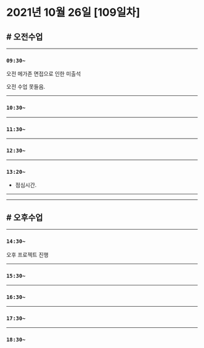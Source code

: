 # 2021년 10월 26일 [109일차]

## # 오전수업
----
### `09:30~`


오전 메가존 면접으로 인한 미출석     

오전 수업 못들음.   



----
### `10:30~`








----
### `11:30~`








----
### `12:30~`








----
### `13:20~`

  - 점심시간.

---
---

## # 오후수업

---
### `14:30~`


오후 프로젝트 진행    



---
### `15:30~`









----
### `16:30~`








----
### `17:30~`








----
### `18:30~`
